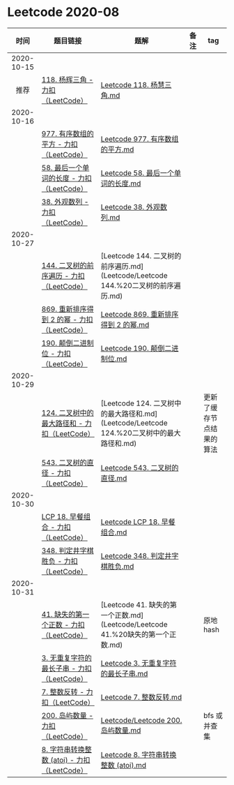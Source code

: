 # Leetcode 2020-08


| 时间| 题目链接 | 题解| 备注| tag |
| :----: | ------------------------------------------------------------ | ---------------------------- | ----------------------------------------- | ------------ |
| 2020-10-15|||||
 推荐 | [118. 杨辉三角 - 力扣（LeetCode）](https://leetcode-cn.com/problems/pascals-triangle/submissions/) | [Leetcode 118. 杨慧三角.md](Leetcode/Leetcode%20118.%20杨慧三角.md)   | |
| 2020-10-16|||||
|  | [977. 有序数组的平方 - 力扣（LeetCode）](https://leetcode-cn.com/problems/squares-of-a-sorted-array/)   | [Leetcode 977. 有序数组的平方.md](Leetcode/Leetcode%20977.%20有序数组的平方.md) |       |      | 
|  | [58. 最后一个单词的长度 - 力扣（LeetCode）](https://leetcode-cn.com/problems/length-of-last-word/) | [Leetcode 58. 最后一个单词的长度.md](Leetcode/Leetcode%2058.%20最后一个单词的长度.md) |       |      | 
|  | [38. 外观数列 - 力扣（LeetCode）](https://leetcode-cn.com/problems/count-and-say/)  | [Leetcode 38. 外观数列.md](Leetcode/Leetcode%2038.%20外观数列.md) |       |      | 
| 2020-10-27|||||
|  | [144. 二叉树的前序遍历 - 力扣（LeetCode）](https://leetcode-cn.com/problems/binary-tree-preorder-traversal/)  | [Leetcode 144. 二叉树的前序遍历.md](Leetcode/Leetcode 144.%20二叉树的前序遍历.md) |       |      | 
|  | [869. 重新排序得到 2 的幂 - 力扣（LeetCode）](https://leetcode-cn.com/problems/reordered-power-of-2/)  | [Leetcode 869. 重新排序得到 2 的幂.md](Leetcode/Leetcode%20869.%20重新排序得到%202%20的幂.md) |       |      | 
|  |  [190. 颠倒二进制位 - 力扣（LeetCode）](https://leetcode-cn.com/problems/reverse-bits/) | [Leetcode 190. 颠倒二进制位.md](Leetcode/Leetcode%20190.%20颠倒二进制位.md) |       |      | 
| 2020-10-29|||||
|  | [124. 二叉树中的最大路径和 - 力扣（LeetCode）](https://leetcode-cn.com/problems/binary-tree-maximum-path-sum/)  | [Leetcode 124. 二叉树中的最大路径和.md](Leetcode/Leetcode 124.%20二叉树中的最大路径和.md) |       |  更新了缓存节点结果的算法  | 
|  | [543. 二叉树的直径 - 力扣（LeetCode）](https://leetcode-cn.com/problems/diameter-of-binary-tree/)  | [Leetcode 543. 二叉树的直径.md](Leetcode/Leetcode%20543.%20二叉树的直径.md) |       |      | 
| 2020-10-30|||||
|  | [LCP 18. 早餐组合 - 力扣（LeetCode）](https://leetcode-cn.com/problems/2vYnGI/)  | [Leetcode LCP 18. 早餐组合.md](Leetcode/Leetcode%20LCP%2018.%20早餐组合.md) |       |      | 
|  | [348. 判定井字棋胜负 - 力扣（LeetCode）](https://leetcode-cn.com/problems/design-tic-tac-toe/)   | [Leetcode 348. 判定井字棋胜负.md](Leetcode/Leetcode%20348.%20判定井字棋胜负.md) |       |      | 
| 2020-10-31|||||
|  | [41. 缺失的第一个正数 - 力扣（LeetCode）](https://leetcode-cn.com/problems/first-missing-positive/)  | [Leetcode 41. 缺失的第一个正数.md](Leetcode/Leetcode 41.%20缺失的第一个正数.md) |       |   原地hash   | 
|  |  [3. 无重复字符的最长子串 - 力扣（LeetCode）](https://leetcode-cn.com/problems/longest-substring-without-repeating-characters/) | [Leetcode 3. 无重复字符的最长子串.md](Leetcode/Leetcode%203.%20无重复字符的最长子串.md) |       |      | 
|  | [7. 整数反转 - 力扣（LeetCode）](https://leetcode-cn.com/problems/reverse-integer/) | [Leetcode 7. 整数反转.md](Leetcode/Leetcode%207.%20整数反转.md) |       |      | 
| | [200. 岛屿数量 - 力扣（LeetCode）](https://leetcode-cn.com/problems/number-of-islands/) | [Leetcode/Leetcode 200. 岛屿数量.md](Leetcode/Leetcode%20200.%20岛屿数量.md) || bfs 或 并查集|
|  | [8. 字符串转换整数 (atoi) - 力扣（LeetCode）](https://leetcode-cn.com/problems/string-to-integer-atoi/)  | [Leetcode 8. 字符串转换整数 (atoi).md](Leetcode/Leetcode%208.%20字符串转换整数%20(atoi).md) |       |      | 





